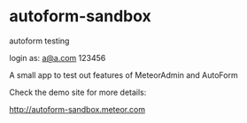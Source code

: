 autoform-sandbox
================

autoform testing

login as:
  a@a.com
  123456

A small app to test out features of MeteorAdmin and AutoForm

Check the demo site for more details:

http://autoform-sandbox.meteor.com

